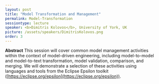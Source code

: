 ```yaml
---
layout: post
title: "Model Transformation and Management"
permalink: Model-Transformation
sessiontype: lecture
speaker: <b>Dimitris Kolovos</b>, University of York, UK
picture: /assets/speakers/DimitrisKolovos.png
order: 3
---
```


**Abstract**
This session will cover common model management activities within the context of model-driven engineering, 
including model-to-model and model-to-text transformation, model validation, comparison, and merging. 
We will demonstrate a selection of these activities using languages and 
tools from the Eclipse Epsilon toolkit ([https://eclipse.org/epsilon](https://eclipse.org/epsilon)).
